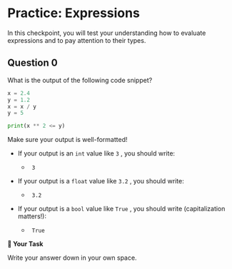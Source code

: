 # <i class="far fa-edit"></i>Practice: Expressions

In this checkpoint, you will test your understanding how to evaluate expressions and to pay attention to their types.


## Question 0

What is the output of the following code snippet?

```python
x = 2.4
y = 1.2
x = x / y
y = 5

print(x ** 2 <= y)
```

Make sure your output is well-formatted!

-  If your output is an     `int`     value like     `3`     , you should write:

    -  ```text
        3

        ````


-  If your output is a     `float`     value like     `3.2`     , you should write:

    -  ```text
        3.2

        ````


-  If your output is a     `bool`     value like     `True`     , you should write (capitalization matters!):

    -  ```text
        True

        ````





**📝 Your Task**

Write your answer down in your own space.

